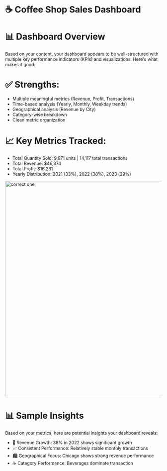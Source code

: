# ☕ Coffee Shop Sales Dashboard
# 📊 Dashboard Overview                                 
Based on your content, your dashboard appears to be well-structured with multiple key performance indicators (KPIs) and visualizations. Here's what makes it good:

# ✅ Strengths: 
- Multiple meaningful metrics (Revenue, Profit, Transactions)
- Time-based analysis (Yearly, Monthly, Weekday trends)
- Geographical analysis (Revenue by City)
- Category-wise breakdown
- Clean metric organization

# 📈 Key Metrics Tracked:                          
- Total Quantity Sold: 9,971 units | 14,117 total transactions
- Total Revenue: $46,374
- Total Profit: $16,231
- Yearly Distribution: 2021 (33%), 2022 (38%), 2023 (29%)


<img width="1372" height="695" alt="correct one " src="https://github.com/user-attachments/assets/1ed71ebc-cb30-4811-a8e2-25a7c4f27542" /> 

# 📊 Sample Insights
Based on your metrics, here are potential insights your dashboard reveals: 
 * 🔼 Revenue Growth: 38% in 2022 shows significant growth
 * 📈 Consistent Performance: Relatively stable monthly transactions
 * 🏙️ Geographical Focus: Chicago shows strong revenue performance
 * ☕ Category Performance: Beverages dominate transaction
